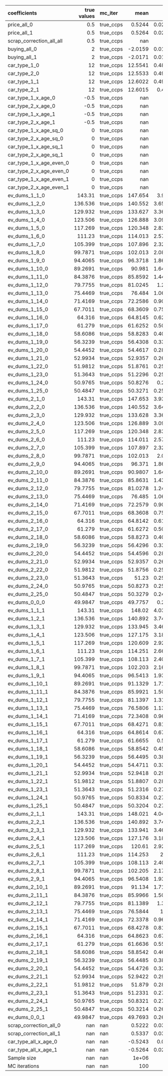| coefficients             |   true values | mc_iter   |     mean |      std |     p2.5 |    p97.5 |
|:-------------------------|--------------:|:----------|---------:|---------:|---------:|---------:|
| price_all_0              |        0.5    | true_ccps |   0.5244 |   0.0213 |   0.4854 |   0.563  |
| price_all_1              |        0.5    | true_ccps |   0.5264 |   0.0216 |   0.4824 |   0.5711 |
| scrap_correction_all_all |        0.5    | true_ccps | nan      | nan      | nan      | nan      |
| buying_all_0             |        2      | true_ccps |  -2.0159 |   0.0101 |  -2.0367 |  -1.9966 |
| buying_all_1             |        2      | true_ccps |  -2.0171 |   0.0119 |  -2.0377 |  -1.9964 |
| car_type_1_0             |       12      | true_ccps |  12.5541 |   0.4893 |  11.6636 |  13.4348 |
| car_type_2_0             |       12      | true_ccps |  12.5533 |   0.4903 |  11.655  |  13.4383 |
| car_type_1_1             |       12      | true_ccps |  12.6022 |   0.4977 |  11.5997 |  13.6157 |
| car_type_2_1             |       12      | true_ccps |  12.6015 |   0.498  |  11.6002 |  13.6107 |
| car_type_1_x_age_0       |       -0.5    | true_ccps | nan      | nan      | nan      | nan      |
| car_type_2_x_age_0       |       -0.5    | true_ccps | nan      | nan      | nan      | nan      |
| car_type_1_x_age_1       |       -0.5    | true_ccps | nan      | nan      | nan      | nan      |
| car_type_2_x_age_1       |       -0.5    | true_ccps | nan      | nan      | nan      | nan      |
| car_type_1_x_age_sq_0    |        0      | true_ccps | nan      | nan      | nan      | nan      |
| car_type_2_x_age_sq_0    |        0      | true_ccps | nan      | nan      | nan      | nan      |
| car_type_1_x_age_sq_1    |        0      | true_ccps | nan      | nan      | nan      | nan      |
| car_type_2_x_age_sq_1    |        0      | true_ccps | nan      | nan      | nan      | nan      |
| car_type_1_x_age_even_0  |        0      | true_ccps | nan      | nan      | nan      | nan      |
| car_type_2_x_age_even_0  |        0      | true_ccps | nan      | nan      | nan      | nan      |
| car_type_1_x_age_even_1  |        0      | true_ccps | nan      | nan      | nan      | nan      |
| car_type_2_x_age_even_1  |        0      | true_ccps | nan      | nan      | nan      | nan      |
| ev_dums_1_1_0            |      143.31   | true_ccps | 147.654  |   3.937  | 140.49   | 154.867  |
| ev_dums_1_2_0            |      136.536  | true_ccps | 140.552  |   3.6505 | 133.93   | 147.263  |
| ev_dums_1_3_0            |      129.932  | true_ccps | 133.627  |   3.3685 | 127.52   | 139.825  |
| ev_dums_1_4_0            |      123.506  | true_ccps | 126.888  |   3.0974 | 121.303  | 132.601  |
| ev_dums_1_5_0            |      117.269  | true_ccps | 120.348  |   2.8333 | 115.252  | 125.602  |
| ev_dums_1_6_0            |      111.23   | true_ccps | 114.013  |   2.5748 | 109.405  | 118.79   |
| ev_dums_1_7_0            |      105.399  | true_ccps | 107.896  |   2.3281 | 103.772  | 112.228  |
| ev_dums_1_8_0            |       99.7871 | true_ccps | 102.013  |   2.0893 |  98.3204 | 105.935  |
| ev_dums_1_9_0            |       94.4065 | true_ccps |  96.3718 |   1.8628 |  93.1069 |  99.8785 |
| ev_dums_1_10_0           |       89.2691 | true_ccps |  90.981  |   1.6492 |  88.1043 |  94.1049 |
| ev_dums_1_11_0           |       84.3876 | true_ccps |  85.8592 |   1.4417 |  83.3987 |  88.6158 |
| ev_dums_1_12_0           |       79.7755 | true_ccps |  81.0245 |   1.248  |  78.9192 |  83.4155 |
| ev_dums_1_13_0           |       75.4469 | true_ccps |  76.484  |   1.0676 |  74.7305 |  78.5465 |
| ev_dums_1_14_0           |       71.4169 | true_ccps |  72.2586 |   0.9033 |  70.8183 |  74.0124 |
| ev_dums_1_15_0           |       67.7011 | true_ccps |  68.3609 |   0.7536 |  67.1905 |  69.849  |
| ev_dums_1_16_0           |       64.316  | true_ccps |  64.8145 |   0.6208 |  63.8313 |  66.0586 |
| ev_dums_1_17_0           |       61.279  | true_ccps |  61.6252 |   0.5031 |  60.7855 |  62.6404 |
| ev_dums_1_18_0           |       58.6086 | true_ccps |  58.8283 |   0.4094 |  58.1487 |  59.6819 |
| ev_dums_1_19_0           |       56.3239 | true_ccps |  56.4308 |   0.3364 |  55.8477 |  57.1563 |
| ev_dums_1_20_0           |       54.4452 | true_ccps |  54.4617 |   0.2882 |  53.9279 |  55.0416 |
| ev_dums_1_21_0           |       52.9934 | true_ccps |  52.9357 |   0.2631 |  52.465  |  53.433  |
| ev_dums_1_22_0           |       51.9812 | true_ccps |  51.8761 |   0.2556 |  51.4313 |  52.3322 |
| ev_dums_1_23_0           |       51.3643 | true_ccps |  51.2296 |   0.2502 |  50.7843 |  51.6708 |
| ev_dums_1_24_0           |       50.9765 | true_ccps |  50.8276 |   0.249  |  50.374  |  51.2353 |
| ev_dums_1_25_0           |       50.4847 | true_ccps |  50.3271 |   0.2563 |  49.8596 |  50.7518 |
| ev_dums_2_1_0            |      143.31   | true_ccps | 147.653  |   3.9327 | 140.463  | 154.858  |
| ev_dums_2_2_0            |      136.536  | true_ccps | 140.552  |   3.6453 | 133.93   | 147.256  |
| ev_dums_2_3_0            |      129.932  | true_ccps | 133.628  |   3.3681 | 127.52   | 139.828  |
| ev_dums_2_4_0            |      123.506  | true_ccps | 126.889  |   3.0967 | 121.287  | 132.611  |
| ev_dums_2_5_0            |      117.269  | true_ccps | 120.348  |   2.8308 | 115.264  | 125.61   |
| ev_dums_2_6_0            |      111.23   | true_ccps | 114.011  |   2.5755 | 109.415  | 118.795  |
| ev_dums_2_7_0            |      105.399  | true_ccps | 107.897  |   2.3285 | 103.736  | 112.239  |
| ev_dums_2_8_0            |       99.7871 | true_ccps | 102.013  |   2.093  |  98.3101 | 105.931  |
| ev_dums_2_9_0            |       94.4065 | true_ccps |  96.371  |   1.8648 |  93.1109 |  99.8923 |
| ev_dums_2_10_0           |       89.2691 | true_ccps |  90.9807 |   1.6452 |  88.1129 |  94.1051 |
| ev_dums_2_11_0           |       84.3876 | true_ccps |  85.8631 |   1.4397 |  83.3996 |  88.617  |
| ev_dums_2_12_0           |       79.7755 | true_ccps |  81.0278 |   1.2485 |  78.9016 |  83.4281 |
| ev_dums_2_13_0           |       75.4469 | true_ccps |  76.485  |   1.0685 |  74.7253 |  78.5574 |
| ev_dums_2_14_0           |       71.4169 | true_ccps |  72.2579 |   0.9013 |  70.8033 |  74.0284 |
| ev_dums_2_15_0           |       67.7011 | true_ccps |  68.3608 |   0.7565 |  67.1696 |  69.8468 |
| ev_dums_2_16_0           |       64.316  | true_ccps |  64.8142 |   0.6173 |  63.822  |  66.0462 |
| ev_dums_2_17_0           |       61.279  | true_ccps |  61.6272 |   0.5041 |  60.7848 |  62.6314 |
| ev_dums_2_18_0           |       58.6086 | true_ccps |  58.8273 |   0.4089 |  58.1566 |  59.696  |
| ev_dums_2_19_0           |       56.3239 | true_ccps |  56.4296 |   0.3369 |  55.851  |  57.1264 |
| ev_dums_2_20_0           |       54.4452 | true_ccps |  54.4596 |   0.2869 |  53.9335 |  55.0383 |
| ev_dums_2_21_0           |       52.9934 | true_ccps |  52.9357 |   0.2631 |  52.4667 |  53.423  |
| ev_dums_2_22_0           |       51.9812 | true_ccps |  51.8756 |   0.2543 |  51.4236 |  52.3389 |
| ev_dums_2_23_0           |       51.3643 | true_ccps |  51.23   |   0.2509 |  50.7939 |  51.6617 |
| ev_dums_2_24_0           |       50.9765 | true_ccps |  50.8273 |   0.2523 |  50.3732 |  51.2545 |
| ev_dums_2_25_0           |       50.4847 | true_ccps |  50.3279 |   0.2474 |  49.8733 |  50.7466 |
| ev_dums_0_0_0            |       49.9847 | true_ccps |  49.7757 |   0.255  |  49.3192 |  50.2149 |
| ev_dums_1_1_1            |      143.31   | true_ccps | 148.02   |   4.0375 | 139.982  | 156.193  |
| ev_dums_1_2_1            |      136.536  | true_ccps | 140.892  |   3.7483 | 133.424  | 148.461  |
| ev_dums_1_3_1            |      129.932  | true_ccps | 133.945  |   3.4642 | 127.042  | 140.926  |
| ev_dums_1_4_1            |      123.506  | true_ccps | 127.175  |   3.1891 | 120.842  | 133.568  |
| ev_dums_1_5_1            |      117.269  | true_ccps | 120.609  |   2.9207 | 114.815  | 126.46   |
| ev_dums_1_6_1            |      111.23   | true_ccps | 114.251  |   2.6609 | 108.977  | 119.546  |
| ev_dums_1_7_1            |      105.399  | true_ccps | 108.113  |   2.4077 | 103.352  | 112.908  |
| ev_dums_1_8_1            |       99.7871 | true_ccps | 102.203  |   2.1684 |  97.9307 | 106.517  |
| ev_dums_1_9_1            |       94.4065 | true_ccps |  96.5413 |   1.9379 |  92.7142 | 100.396  |
| ev_dums_1_10_1           |       89.2691 | true_ccps |  91.1329 |   1.7187 |  87.8147 |  94.5638 |
| ev_dums_1_11_1           |       84.3876 | true_ccps |  85.9921 |   1.5095 |  83.1271 |  89.0117 |
| ev_dums_1_12_1           |       79.7755 | true_ccps |  81.1397 |   1.3167 |  78.7001 |  83.7716 |
| ev_dums_1_13_1           |       75.4469 | true_ccps |  76.5806 |   1.1329 |  74.5305 |  78.857  |
| ev_dums_1_14_1           |       71.4169 | true_ccps |  72.3408 |   0.9669 |  70.6097 |  74.2844 |
| ev_dums_1_15_1           |       67.7011 | true_ccps |  68.4271 |   0.8147 |  67.0026 |  70.0661 |
| ev_dums_1_16_1           |       64.316  | true_ccps |  64.8614 |   0.6745 |  63.7309 |  66.1788 |
| ev_dums_1_17_1           |       61.279  | true_ccps |  61.6655 |   0.557  |  60.7294 |  62.6743 |
| ev_dums_1_18_1           |       58.6086 | true_ccps |  58.8542 |   0.4588 |  58.0443 |  59.6166 |
| ev_dums_1_19_1           |       56.3239 | true_ccps |  56.4495 |   0.3859 |  55.7452 |  57.065  |
| ev_dums_1_20_1           |       54.4452 | true_ccps |  54.4711 |   0.3311 |  53.8661 |  55.0173 |
| ev_dums_1_21_1           |       52.9934 | true_ccps |  52.9418 |   0.2986 |  52.4076 |  53.4414 |
| ev_dums_1_22_1           |       51.9812 | true_ccps |  51.8807 |   0.2816 |  51.3736 |  52.3943 |
| ev_dums_1_23_1           |       51.3643 | true_ccps |  51.2316 |   0.2752 |  50.7557 |  51.7455 |
| ev_dums_1_24_1           |       50.9765 | true_ccps |  50.8334 |   0.2717 |  50.3671 |  51.3518 |
| ev_dums_1_25_1           |       50.4847 | true_ccps |  50.3204 |   0.2703 |  49.8572 |  50.8369 |
| ev_dums_2_1_1            |      143.31   | true_ccps | 148.021  |   4.0405 | 139.976  | 156.204  |
| ev_dums_2_2_1            |      136.536  | true_ccps | 140.892  |   3.7496 | 133.411  | 148.45   |
| ev_dums_2_3_1            |      129.932  | true_ccps | 133.941  |   3.4628 | 127.042  | 140.927  |
| ev_dums_2_4_1            |      123.506  | true_ccps | 127.176  |   3.1862 | 120.84   | 133.572  |
| ev_dums_2_5_1            |      117.269  | true_ccps | 120.61   |   2.9201 | 114.812  | 126.437  |
| ev_dums_2_6_1            |      111.23   | true_ccps | 114.253  |   2.66   | 108.984  | 119.553  |
| ev_dums_2_7_1            |      105.399  | true_ccps | 108.113  |   2.4096 | 103.347  | 112.913  |
| ev_dums_2_8_1            |       99.7871 | true_ccps | 102.205  |   2.1702 |  97.9296 | 106.519  |
| ev_dums_2_9_1            |       94.4065 | true_ccps |  96.5408 |   1.9382 |  92.7204 | 100.414  |
| ev_dums_2_10_1           |       89.2691 | true_ccps |  91.134  |   1.7198 |  87.8175 |  94.5588 |
| ev_dums_2_11_1           |       84.3876 | true_ccps |  85.9966 |   1.5089 |  83.1301 |  89.0058 |
| ev_dums_2_12_1           |       79.7755 | true_ccps |  81.1389 |   1.317  |  78.6917 |  83.7753 |
| ev_dums_2_13_1           |       75.4469 | true_ccps |  76.5844 |   1.13   |  74.5525 |  78.846  |
| ev_dums_2_14_1           |       71.4169 | true_ccps |  72.3378 |   0.9647 |  70.6222 |  74.2825 |
| ev_dums_2_15_1           |       67.7011 | true_ccps |  68.4278 |   0.8127 |  66.9912 |  70.0504 |
| ev_dums_2_16_1           |       64.316  | true_ccps |  64.8623 |   0.6779 |  63.7256 |  66.1648 |
| ev_dums_2_17_1           |       61.279  | true_ccps |  61.6636 |   0.5579 |  60.7103 |  62.6728 |
| ev_dums_2_18_1           |       58.6086 | true_ccps |  58.8542 |   0.4616 |  58.0317 |  59.6332 |
| ev_dums_2_19_1           |       56.3239 | true_ccps |  56.4485 |   0.3836 |  55.7477 |  57.0665 |
| ev_dums_2_20_1           |       54.4452 | true_ccps |  54.4726 |   0.3292 |  53.8712 |  55.0282 |
| ev_dums_2_21_1           |       52.9934 | true_ccps |  52.9422 |   0.2975 |  52.4045 |  53.4791 |
| ev_dums_2_22_1           |       51.9812 | true_ccps |  51.879  |   0.2809 |  51.3894 |  52.3829 |
| ev_dums_2_23_1           |       51.3643 | true_ccps |  51.2331 |   0.2727 |  50.761  |  51.7568 |
| ev_dums_2_24_1           |       50.9765 | true_ccps |  50.8321 |   0.2735 |  50.367  |  51.3548 |
| ev_dums_2_25_1           |       50.4847 | true_ccps |  50.3214 |   0.2649 |  49.8619 |  50.8168 |
| ev_dums_0_0_1            |       49.9847 | true_ccps |  49.7693 |   0.2681 |  49.3189 |  50.28   |
| scrap_correction_all_0   |      nan      | nan       |   0.5222 |   0.0359 |   0.4502 |   0.5855 |
| scrap_correction_all_1   |      nan      | nan       |   0.5337 |   0.0366 |   0.4685 |   0.5992 |
| car_type_all_x_age_0     |      nan      | nan       |  -0.5243 |   0.021  |  -0.5614 |  -0.4859 |
| car_type_all_x_age_1     |      nan      | nan       |  -0.5264 |   0.0213 |  -0.57   |  -0.4831 |
| Sample size              |      nan      | nan       |   1e+06  | nan      | nan      | nan      |
| MC iterations            |      nan      | nan       | 100      | nan      | nan      | nan      |